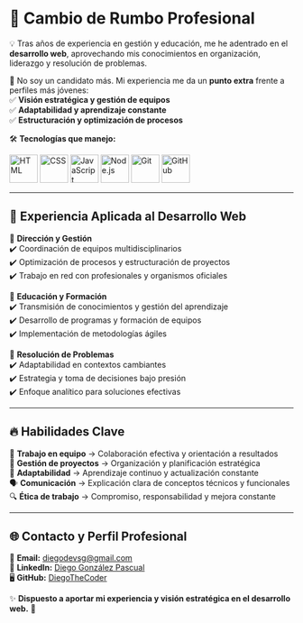 # 🚀 **Cambio de Rumbo Profesional**  

💡 Tras años de experiencia en gestión y educación, me he adentrado en el **desarrollo web**, aprovechando mis conocimientos en organización, liderazgo y resolución de problemas.  

🔹 No soy un candidato más. Mi experiencia me da un **punto extra** frente a perfiles más jóvenes:  
✅ **Visión estratégica y gestión de equipos**  
✅ **Adaptabilidad y aprendizaje constante**  
✅ **Estructuración y optimización de procesos**  

🛠️ **Tecnologías que manejo:**  
<p align="left">
  <img src="https://cdn.jsdelivr.net/gh/devicons/devicon/icons/html5/html5-original.svg" alt="HTML" width="50" height="50"/>
  <img src="https://cdn.jsdelivr.net/gh/devicons/devicon/icons/css3/css3-original.svg" alt="CSS" width="50" height="50"/>
  <img src="https://cdn.jsdelivr.net/gh/devicons/devicon/icons/javascript/javascript-original.svg" alt="JavaScript" width="50" height="50"/>
  <img src="https://cdn.jsdelivr.net/gh/devicons/devicon/icons/nodejs/nodejs-original.svg" alt="Node.js" width="50" height="50"/>
  <img src="https://cdn.jsdelivr.net/gh/devicons/devicon/icons/git/git-original.svg" alt="Git" width="50" height="50"/>
  <img src="https://cdn.jsdelivr.net/gh/devicons/devicon/icons/github/github-original.svg" alt="GitHub" width="50" height="50"/>
</p>  

---

## 💼 **Experiencia Aplicada al Desarrollo Web**  

🔹 **Dirección y Gestión**  
✔️ Coordinación de equipos multidisciplinarios  
✔️ Optimización de procesos y estructuración de proyectos  
✔️ Trabajo en red con profesionales y organismos oficiales  

🔹 **Educación y Formación**  
✔️ Transmisión de conocimientos y gestión del aprendizaje  
✔️ Desarrollo de programas y formación de equipos  
✔️ Implementación de metodologías ágiles  

🔹 **Resolución de Problemas**  
✔️ Adaptabilidad en contextos cambiantes  
✔️ Estrategia y toma de decisiones bajo presión  
✔️ Enfoque analítico para soluciones efectivas  

---

## 🔥 **Habilidades Clave**  

🎯 **Trabajo en equipo** → Colaboración efectiva y orientación a resultados  
🚀 **Gestión de proyectos** → Organización y planificación estratégica  
🔄 **Adaptabilidad** → Aprendizaje continuo y actualización constante  
🗣️ **Comunicación** → Explicación clara de conceptos técnicos y funcionales  
🔍 **Ética de trabajo** → Compromiso, responsabilidad y mejora constante  

---

## 🌐 **Contacto y Perfil Profesional**  

📩 **Email:** [diegodevsg@gmail.com](mailto:diegodevsg@gmail.com)  
🔗 **LinkedIn:** [Diego González Pascual](https://www.linkedin.com/in/diegogonzalezpascual16/)  
🖥️ **GitHub:** [DiegoTheCoder](https://github.com/DiegoTheCoder)  

✨ **Dispuesto a aportar mi experiencia y visión estratégica en el desarrollo web.** 🚀  

